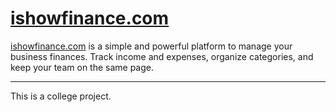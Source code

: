 # [ishowfinance.com](https://ishowfinance.com/)
[ishowfinance.com](https://ishowfinance.com/) is a simple and powerful platform to manage your business finances. Track income and expenses, organize categories, and keep your team on the same page.

---

This is a college project.